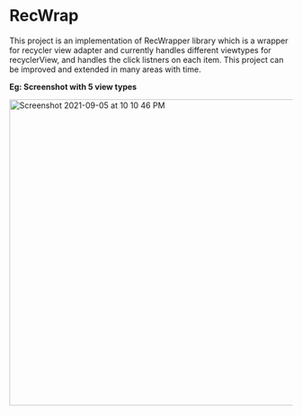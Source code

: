 # RecWrap
This project is an implementation of RecWrapper library which is a wrapper for recycler view adapter and currently handles different viewtypes for recyclerView, and handles the click listners on each item.
This project can be improved and extended in many areas with time.

**Eg: Screenshot with 5 view types**


<img width="544" alt="Screenshot 2021-09-05 at 10 10 46 PM" src="https://user-images.githubusercontent.com/35459817/132134609-1a1882d4-f2e3-4a5f-9ffa-3bcb9ec76887.png">
